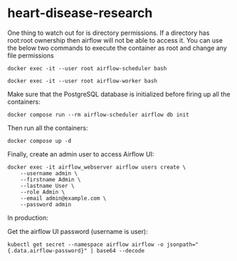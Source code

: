 # heart-disease-research

One thing to watch out for is directory permissions. If a directory has root:root ownership then airflow will not be able to access it. You can use the below two commands to execute the container
as root and change any file permissions

```docker exec -it --user root airflow-scheduler bash```

```docker exec -it --user root airflow-worker bash```

Make sure that the PostgreSQL database is initialized before firing up all the containers:

```docker compose run --rm airflow-scheduler airflow db init```

Then run all the containers:

```docker compose up -d```

Finally, create an admin user to access Airflow UI:

```
docker exec -it airflow_webserver airflow users create \
    --username admin \
    --firstname Admin \
    --lastname User \
    --role Admin \
    --email admin@example.com \
    --password admin
```

In production:

Get the airflow UI password (username is user):

```kubectl get secret --namespace airflow airflow -o jsonpath="{.data.airflow-password}" | base64 --decode``` 
